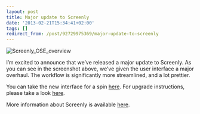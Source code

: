 ```yaml
---
layout: post
title: Major update to Screenly
date: '2013-02-21T15:34:41+02:00'
tags: []
redirect_from: /post/92729975369/major-update-to-screenly
---
```

![Screenly_OSE_overview](http://viktorpetersson.com/wp-content/uploads/2013/02/Screenly_OSE_overview-600x432.png)

I’m excited to announce that we’ve released a major update to Screenly. As you can see in the screenshot above, we’ve given the user interface a major overhaul. The workflow is significantly more streamlined, and a lot prettier.

You can take the new interface for a spin [here](http://ose.demo.screenlyapp.com). For upgrade instructions, please take a look [here](http://www.screenlyapp.com/ose.html#upgrade).

More information about Screenly is available [here](http://www.screenlyapp.com).
